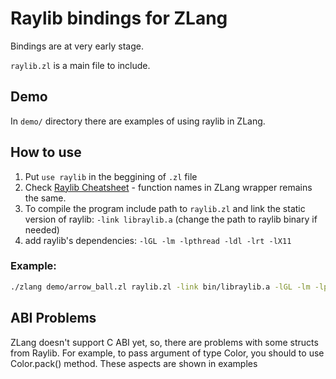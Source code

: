 # Raylib bindings for ZLang
Bindings are at very early stage.

`raylib.zl` is a main file to include.

## Demo
In `demo/` directory there are examples of using raylib in ZLang.

## How to use 
1. Put `use raylib` in the beggining of `.zl` file
2. Check [Raylib Cheatsheet](https://www.raylib.com/cheatsheet/cheatsheet.html) - function names in ZLang wrapper remains the same.
3. To compile the program include path to `raylib.zl` and link the static version of raylib: `-link libraylib.a` (change the path to raylib binary if needed)
4. add raylib's dependencies: `-lGL -lm -lpthread -ldl -lrt -lX11`

### Example: 
```bash
./zlang demo/arrow_ball.zl raylib.zl -link bin/libraylib.a -lGL -lm -lpthread -ldl -lrt -lX11 && ./output
```

## ABI Problems
ZLang doesn't support C ABI yet, so, there are problems with some structs from Raylib. For example, to pass argument of type Color, you should to use Color.pack() method. These aspects are shown in examples 